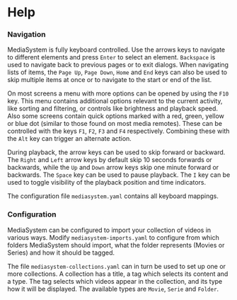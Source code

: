 # Help

### Navigation

MediaSystem is fully keyboard controlled.  Use the arrows keys to navigate to different elements and press
`Enter` to select an element. `Backspace` is used to navigate back to previous pages or to exit dialogs. 
When navigating lists of items, the `Page Up`, `Page Down`, `Home` and `End` keys can also be used to skip
multiple items at once or to navigate to the start or end of the list.

On most screens a menu with more options can be opened by using the `F10` key.  This menu contains
additional options relevant to the current activity, like sorting and filtering, or controls like
brightness and playback speed.  Also some screens contain quick options marked with a red, green, yellow
or blue dot (similar to those found on most media remotes).  These can be controlled with the keys `F1`, 
`F2`, `F3` and `F4` respectively.  Combining these with the `Alt` key can trigger an alternate action.

During playback, the arrow keys can be used to skip forward or backward.  The `Right` and `Left` arrow keys
by default skip 10 seconds forwards or backwards, while the `Up` and `Down` arrow keys skip one minute
forward or backwards.  The `Space` key can be used to pause playback.  The `I` key can be used to toggle
visibility of the playback position and time indicators.

The configuration file `mediasystem.yaml` contains all keyboard mappings.

### Configuration

MediaSystem can be configured to import your collection of videos in various ways.  Modify `mediasystem-imports.yaml`
to configure from which folders MediaSystem should import, what the folder represents (Movies or Series) and how
it should be tagged.

The file `mediasystem-collections.yaml` can in turn be used to set up one or more collections.  A collection has a title,
a tag which selects its content and a type.  The tag selects which videos appear in the collection, and its type
how it will be displayed.  The available types are `Movie`, `Serie` and `Folder`</b>.
